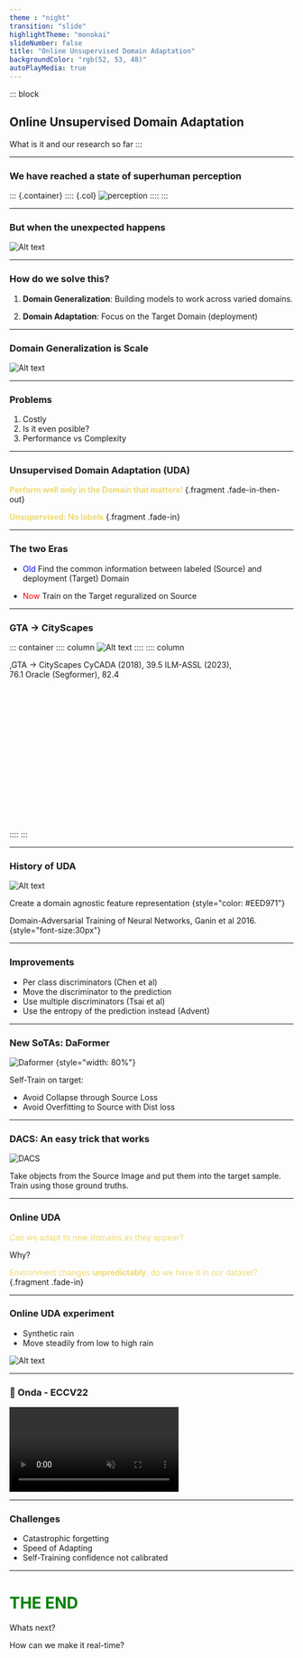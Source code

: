 ```yaml
---
theme : "night"
transition: "slide"
highlightTheme: "monokai"
slideNumber: false
title: "Online Unsupervised Domain Adaptation"
backgroundColor: "rgb(52, 53, 48)"
autoPlayMedia: true
---
```


::: block
## Online Unsupervised Domain Adaptation

What is it and our research so far
::: 

---

<!-- .slide: data-background="rgb(52, 53, 48)" -->
### We have reached a state of superhuman perception

::: {.container}
:::: {.col}
![perception](perception.jpg)
::::
:::

---

<!-- .slide: data-background="rgb(52, 53, 48)" -->

### But when the unexpected happens

![Alt text](image-2.png)

---

### How do we solve this?

1. **Domain Generalization**: Building models to work across varied domains.

2. **Domain Adaptation**: Focus on the Target Domain (deployment)

---

### Domain Generalization is Scale

![Alt text](image-3.png)

---

### Problems

1. Costly
2. Is it even posible?
3. Performance vs Complexity


---

### Unsupervised Domain Adaptation (UDA)

<span style="color: #EED971">**Perform well only in the Domain that matters!**</span> {.fragment .fade-in-then-out}

<span style="color: #EED971">**Unsupervised: No labels**</span> {.fragment .fade-in}


---

### The two Eras

* <span style="color: blue">Old</span> Find the common information between labeled (Source) and deployment (Target) Domain

* <span style="color: red">Now</span> Train on the Target reguralized on Source


---

### GTA &rarr; CityScapes

::: container
:::: column
![Alt text](gtatocity.png)
::::
:::: column
<div style="height:300px; width:400px">
<canvas class="stretch" data-chart="bar" width="400" height="300">
<!--
{ "options": {
        "scales": {
            "y": {
                "beginAtZero": true,
                "title": {
                    "display": true,
                    "text": "mIoU"
                }
            }
        }
    }
}
-->
,GTA &rarr; CityScapes
CyCADA (2018), 39.5
ILM-ASSL (2023), 76.1
Oracle (Segformer), 82.4
</canvas>
</div>
::::
:::

---

### History of UDA


![Alt text](ganin.png)

Create a domain agnostic feature representation {style="color: #EED971"}

Domain-Adversarial Training of Neural Networks, Ganin et al 2016. {style="font-size:30px"}

---

### Improvements


* Per class discriminators (Chen et al)
* Move the discriminator to the prediction
* Use multiple discriminators (Tsai et al)
* Use the entropy of the prediction instead (Advent)

---

### New SoTAs: DaFormer

<div class="r-stack">

![Daformer](daformer.png) {style="width: 80%"}

</div>

Self-Train on target:

* Avoid Collapse through Source Loss
* Avoid Overfitting to Source with Dist loss

---

### DACS: An easy trick that works

![DACS](dacs.png)

Take objects from the Source Image and put them into the target sample. Train using those ground truths.

---

### Online UDA

<span style="color: #EED971">Can we adapt to new domains as they appear? </span>

Why?

<span style="color: #EED971">Environment changes **unpredictably**, do we have it in our dataset? </span> {.fragment .fade-in}


---

### Online UDA experiment

* Synthetic rain
* Move steadily from low to high rain

![Alt text](image-5.png)

---

<!-- .slide: data-background="rgb(0, 0, 0)" -->
### 🌊  Onda - ECCV22

<video loop muted autoplay controls>
  <source src="200m_demo.mp4" type="video/mp4">
</video>

---

### Challenges

* Catastrophic forgetting
* Speed of Adapting
* Self-Training confidence not calibrated

---

<!-- .slide: style="text-align: left;" -->
# <span style='color: green'>THE END</span> 

Whats next? 

How can we make it real-time?
